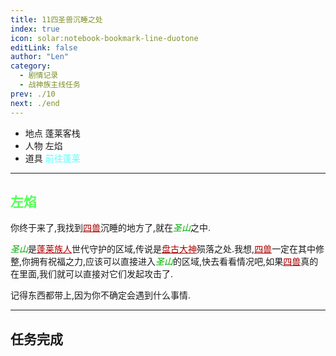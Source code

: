 ```yaml
---
title: 11四圣兽沉睡之处
index: true
icon: solar:notebook-bookmark-line-duotone
editLink: false
author: "Len"
category:
  - 剧情记录
  - 战神族主线任务
prev: ./10
next: ./end
---
```


- 地点 蓬莱客栈
- 人物 左焰
- 道具 <span style="color: #55FFFF;">前往蓬莱</span>

------

## <span style="color:#55FF55;font-weight:bold;">左焰</span>

你终于来了,我找到<span style="color: #AA0000;"><span style="text-decoration: underline;">四兽</span></span>沉睡的地方了,就在<span style="color: #00AA00;"><span style="font-style: italic;">圣山</span></span>之中.

<span style="color: #00AA00;"><span style="font-style: italic;">圣山</span></span>是<span style="color: #AA0000;"><span style="text-decoration: underline;">蓬莱族人</span></span>世代守护的区域,传说是<span style="color: #AA0000;"><span style="text-decoration: underline;">盘古大神</span></span>殒落之处.我想,<span style="color: #AA0000;"><span style="text-decoration: underline;">四兽</span></span>一定在其中修整,你拥有祝福之力,应该可以直接进入<span style="color: #00AA00;"><span style="font-style: italic;">圣山</span></span>的区域,快去看看情况吧,如果<span style="color: #AA0000;"><span style="text-decoration: underline;">四兽</span></span>真的在里面,我们就可以直接对它们发起攻击了.

记得东西都带上,因为你不确定会遇到什么事情.

------

## 任务完成

